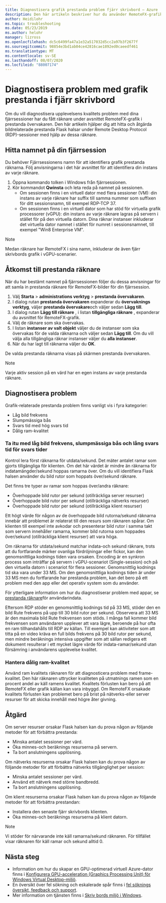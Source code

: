 ```yaml
---
title: Diagnostisera grafik prestanda problem fjärr skrivbord – Azure
description: Den här artikeln beskriver hur du använder RemoteFX-grafikkort i sessioner med fjärr skrivbords protokoll för att diagnostisera prestanda problem med grafik i Windows Virtual Desktop.
author: Heidilohr
ms.topic: troubleshooting
ms.date: 05/23/2019
ms.author: helohr
manager: lizross
ms.openlocfilehash: dc5c6499fa47a1e32a517032d5cc2a97b3f2677f
ms.sourcegitcommit: 98854e3bd1ab04ce42816cae1892ed0caeedf461
ms.translationtype: MT
ms.contentlocale: sv-SE
ms.lasthandoff: 08/07/2020
ms.locfileid: "88007174"
---
```

# <a name="diagnose-graphics-performance-issues-in-remote-desktop"></a>Diagnostisera problem med grafik prestanda i fjärr skrivbord

Om du vill diagnostisera upplevelsens kvalitets problem med dina fjärrsessioner har du fått räknare under avsnittet RemoteFX-grafik i prestanda övervakaren. Den här artikeln hjälper dig att hitta och åtgärda bildrelaterade prestanda Flask halsar under Remote Desktop Protocol (RDP)-sessioner med hjälp av dessa räknare.

## <a name="find-your-remote-session-name"></a>Hitta namnet på din fjärrsession

Du behöver Fjärrsessionens namn för att identifiera grafik prestanda räknarna. Följ anvisningarna i det här avsnittet för att identifiera din instans av varje räknare.

1. Öppna kommando tolken i Windows från fjärrsessionen.
2. Kör kommandot **Qwinsta** och leta reda på namnet på sessionen.
    - Om sessionen finns i en virtuell dator med flera sessioner (VM): din instans av varje räknare har suffix till samma nummer som suffixen för ditt sessionsnamn, till exempel RDP-TCP 37.
    - Om sessionen finns i en virtuell dator som har stöd för virtuella grafik processorer (vGPU): din instans av varje räknare lagras på servern i stället för på den virtuella datorn. Dina räknar instanser inkluderar det virtuella dator namnet i stället för numret i sessionsnamnet, till exempel "Win8 Enterprise VM".

>[!NOTE]
> Medan räknare har RemoteFX i sina namn, inkluderar de även fjärr skrivbords grafik i vGPU-scenarier.

## <a name="access-performance-counters"></a>Åtkomst till prestanda räknare

När du har bestämt namnet på fjärrsessionen följer du dessa anvisningar för att samla in prestanda räknare för RemoteFX-bilder för din fjärrsession.

1. Välj **Starta**  >  **administrations verktyg**  >  **prestanda övervakaren**.
2. I dialog rutan **prestanda övervakaren** expanderar du **övervaknings verktyg**, väljer **prestanda övervakare**och väljer sedan **Lägg till**.
3. I dialog rutan **Lägg till räknare** , i listan **tillgängliga räknare** , expanderar du avsnittet för RemoteFX-grafik.
4. Välj de räknare som ska övervakas.
5. I listan **instanser av valt objekt** väljer du de instanser som ska övervakas för de valda räknarna och väljer sedan **Lägg till**. Om du vill välja alla tillgängliga räknar instanser väljer du **alla instanser**.
6. När du har lagt till räknarna väljer du **OK**.

De valda prestanda räknarna visas på skärmen prestanda övervakaren.

>[!NOTE]
>Varje aktiv session på en värd har en egen instans av varje prestanda räknare.

## <a name="diagnose-issues"></a>Diagnostisera problem

Grafik-relaterade prestanda problem finns vanligt vis i fyra kategorier:

- Låg bild frekvens
- Slumpmässiga bås
- Svars tid med hög svars tid
- Dålig ram-kvalitet

### <a name="addressing-low-frame-rate-random-stalls-and-high-input-latency"></a>Ta itu med låg bild frekvens, slumpmässiga bås och lång svars tid för svars tider

Kontrol lera först räknarna för utdata/sekund. Det mäter antalet ramar som gjorts tillgängliga för klienten. Om det här värdet är mindre än räknarna för indatamängder/sekund hoppas ramarna över. Om du vill identifiera Flask halsen använder du bild rutor som hoppats över/sekund räknare.

Det finns tre typer av ramar som hoppas över/andra räknare:

- Överhoppade bild rutor per sekund (otillräckliga server resurser)
- Överhoppade bild rutor per sekund (otillräckliga nätverks resurser)
- Överhoppade bild rutor per sekund (otillräckliga klient resurser)

Ett högt värde för någon av de överhoppade bild rutorna/sekund räknarna innebär att problemet är relaterat till den resurs som räknaren spårar. Om klienten till exempel inte avkodar och presenterar bild rutor i samma takt som servern innehåller ramarna, kommer bild rutorna som hoppades över/sekund (otillräckliga klient resurser) att vara höga.

Om räknarna för utdata/sekund matchar indata-och sekund räknare, trots att du fortfarande märker ovanliga fördröjningar eller fickor, kan den genomsnittliga kodnings tiden vara orsaken. Encoding är en synkron process som inträffar på servern i vGPU-scenariot (Single-session) och på den virtuella datorn i scenariot för flera sessioner. Genomsnittlig kodnings tid ska vara under 33 MS. Om den genomsnittliga kodnings tiden är under 33 MS men du fortfarande har prestanda problem, kan det bero på ett problem med den app eller det operativ system som du använder.

För ytterligare information om hur du diagnostiserar problem med appar, se [prestanda räknare](/windows-server/remote/remote-desktop-services/rds-rdsh-performance-counters/)för användarindata.

Eftersom RDP stöder en genomsnittlig kodnings tid på 33 MS, stöder den en bild Rute frekvens på upp till 30 bild rutor per sekund. Observera att 33 MS är den maximala bild Rute frekvensen som stöds. I många fall kommer bild frekvensen som användaren upplever att vara lägre, beroende på hur ofta en ram tillhandahålls till RDP av källan. Till exempel kan aktiviteter som att titta på en video kräva en full bilds frekvens på 30 bild rutor per sekund, men mindre beräknings intensiva uppgifter som att sällan redigera ett dokument resulterar i ett mycket lägre värde för indata-ramar/sekund utan försämring i användarens upplevelse kvalitet.

### <a name="addressing-poor-frame-quality"></a>Hantera dålig ram-kvalitet

Använd ram kvalitets räknaren för att diagnosticera problem med frame-kvalitet. Den här räknaren uttrycker kvaliteten på utmatnings ramen som en procent andel av käll ramens kvalitet. Kvalitets förlusten kan bero på att RemoteFX eller grafik källan kan vara inbyggd. Om RemoteFX orsakade kvalitets förlusten kan problemet bero på brist på nätverks-eller server resurser för att skicka innehåll med högre åter givning.

## <a name="mitigation"></a>Åtgärd

Om server resurser orsakar Flask halsen kan du prova någon av följande metoder för att förbättra prestanda:

- Minska antalet sessioner per värd.
- Öka minnes-och beräknings resurserna på servern.
- Ta bort anslutningens upplösning.

Om nätverks resurserna orsakar Flask halsen kan du prova någon av följande metoder för att förbättra nätverks tillgänglighet per session:

- Minska antalet sessioner per värd.
- Använd ett nätverk med större bandbredd.
- Ta bort anslutningens upplösning.

Om klient resurserna orsakar Flask halsen kan du prova någon av följande metoder för att förbättra prestandan:

- Installera den senaste fjärr skrivbords klienten.
- Öka minnes-och beräknings resurserna på klient datorn.

> [!NOTE]
> Vi stöder för närvarande inte käll ramarna/sekund räknaren. För tillfället visar räknaren för käll ramar och sekund alltid 0.

## <a name="next-steps"></a>Nästa steg

- Information om hur du skapar en GPU-optimerad virtuell Azure-dator finns i [Konfigurera GPU-acceleration (Graphics Processing Unit) för Windows Virtual Desktop-miljö](configure-vm-gpu.md).
- En översikt över fel sökning och eskalerade spår finns i [fel söknings översikt, feedback och support](troubleshoot-set-up-overview.md).
- Mer information om tjänsten finns i [Skriv bords miljö i Windows](environment-setup.md).
